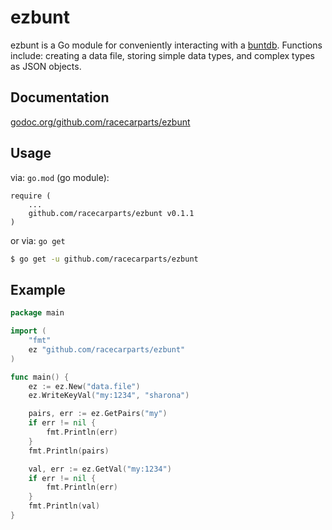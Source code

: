 # ezbunt

ezbunt is a Go module for conveniently interacting with a [buntdb](https://github.com/tidwall/buntdb).  Functions include: creating a data file, storing simple data types, and complex types as JSON objects.

## Documentation

[godoc.org/github.com/racecarparts/ezbunt](https://godoc.org/github.com/racecarparts/ezbunt)

## Usage

via: `go.mod` (go module):

```text
require (
    ...
    github.com/racecarparts/ezbunt v0.1.1
)
```


or via: `go get`

```bash
$ go get -u github.com/racecarparts/ezbunt
```

## Example

```go
package main

import (
    "fmt"
    ez "github.com/racecarparts/ezbunt"
)

func main() {
    ez := ez.New("data.file")
    ez.WriteKeyVal("my:1234", "sharona")

    pairs, err := ez.GetPairs("my")
    if err != nil {
        fmt.Println(err)
    }
    fmt.Println(pairs)

    val, err := ez.GetVal("my:1234")
    if err != nil {
        fmt.Println(err)
    }
    fmt.Println(val)
}
```
